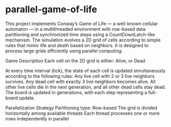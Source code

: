 # parallel-game-of-life
This project implements Conway’s Game of Life — a well-known cellular automaton — in a multithreaded environment with row-based data partitioning and synchronized time steps using a CountDownLatch-like mechanism.
The simulation evolves a 2D grid of cells according to simple rules that mimic life and death based on neighbors. It is designed to process large grids efficiently using parallel computing.

Game Description
Each cell on the 2D grid is either:
Alive, or
Dead

At every time interval (tick), the state of each cell is updated simultaneously according to the following rules:
Any live cell with 2 or 3 live neighbors survives.
Any dead cell with exactly 3 live neighbors becomes alive.
All other live cells die in the next generation, and all other dead cells stay dead.
The board is updated in generations, with each step representing a full-board update.

Parallelization Strategy
Partitioning type: Row-based
The grid is divided horizontally among available threads
Each thread processes one or more rows independently in parallel
